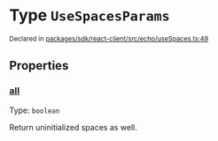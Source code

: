 # Type `UseSpacesParams`
<sub>Declared in [packages/sdk/react-client/src/echo/useSpaces.ts:49](https://github.com/dxos/dxos/blob/7194736719/packages/sdk/react-client/src/echo/useSpaces.ts#L49)</sub>




## Properties
### [all](https://github.com/dxos/dxos/blob/7194736719/packages/sdk/react-client/src/echo/useSpaces.ts#L53)
Type: <code>boolean</code>

Return uninitialized spaces as well.



